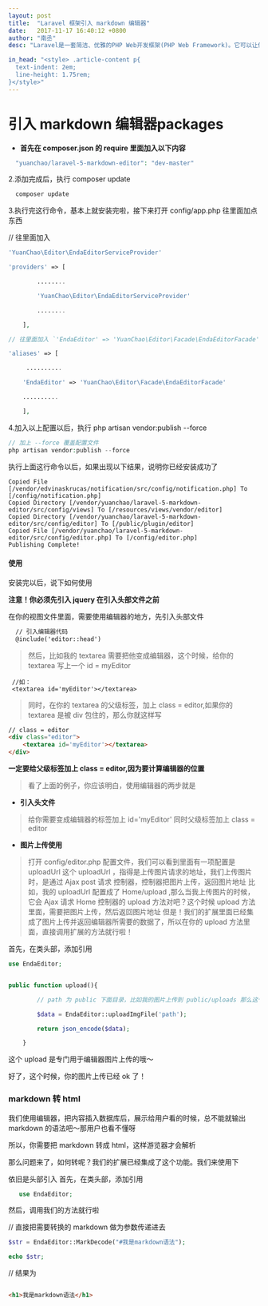 ```yaml
---
layout: post
title:  "Laravel 框架引入 markdown 编辑器"
date:   2017-11-17 16:40:12 +0800
author: "南丞"
desc: "Laravel是一套简洁、优雅的PHP Web开发框架(PHP Web Framework)。它可以让你从面条一样杂乱的代码中解脱出来；它可以帮你构建一个完美的网络APP，而且每行代码都可以简洁、富于表达力。"

in_head: "<style> .article-content p{
  text-indent: 2em;
  line-height: 1.75rem;
}</style>"
---
```

# 引入 markdown 编辑器packages

- **首先在 composer.json 的 require 里面加入以下内容**

```php
  "yuanchao/laravel-5-markdown-editor": "dev-master"
```

2.添加完成后，执行 composer update

```php
  composer update
```
3.执行完这行命令，基本上就安装完啦，接下来打开 config/app.php 往里面加点东西

// 往里面加入
```php
'YuanChao\Editor\EndaEditorServiceProvider'

'providers' => [

        ........

        'YuanChao\Editor\EndaEditorServiceProvider'

        ........

    ],

// 往里面加入 `'EndaEditor' => 'YuanChao\Editor\Facade\EndaEditorFacade'`

'aliases' => [

     ..........

    'EndaEditor' => 'YuanChao\Editor\Facade\EndaEditorFacade'

    ..........

    ],
```

4.加入以上配置以后，执行 php artisan vendor:publish --force
```php
// 加上 --force 覆盖配置文件
php artisan vendor:publish --force
```

执行上面这行命令以后，如果出现以下结果，说明你已经安装成功了

```
Copied File [/vendor/edvinaskrucas/notification/src/config/notification.php] To [/config/notification.php]
Copied Directory [/vendor/yuanchao/laravel-5-markdown-editor/src/config/views] To [/resources/views/vendor/editor]
Copied Directory [/vendor/yuanchao/laravel-5-markdown-editor/src/config/editor] To [/public/plugin/editor]
Copied File [/vendor/yuanchao/laravel-5-markdown-editor/src/config/editor.php] To [/config/editor.php]
Publishing Complete!
```

#### 使用
安装完以后，说下如何使用

**注意！你必须先引入 jquery 在引入头部文件之前**

在你的视图文件里面，需要使用编辑器的地方，先引入头部文件

```html
  // 引入编辑器代码
  @include('editor::head')

```
> 然后，比如我的 textarea 需要把他变成编辑器，这个时候，给你的 textarea 写上一个 id = myEditor
```
 //如：
 <textarea id='myEditor'></textarea>
```

> 同时，在你的 textarea 的父级标签，加上 class = editor,如果你的 textarea 是被 div 包住的，那么你就这样写

```html
// class = editor
<div class="editor">
    <textarea id='myEditor'></textarea>
</div>
```

**一定要给父级标签加上 class = editor,因为要计算编辑器的位置**

> 看了上面的例子，你应该明白，使用编辑器的两步就是

- **引入头文件**
> 给你需要变成编辑器的标签加上 id='myEditor' 同时父级标签加上 class = editor

- **图片上传使用**

> 打开 config/editor.php 配置文件，我们可以看到里面有一项配置是 uploadUrl
这个 uploadUrl ，指得是上传图片请求的地址，我们上传图片时，是通过 Ajax post 请求 控制器，控制器把图片上传，返回图片地址
比如，我的 uploadUrl 配置成了 Home/upload ,那么当我上传图片的时候，它会 Ajax 请求 Home 控制器的 upload 方法对吧？这个时候 upload 方法里面，需要把图片上传，然后返回图片地址
但是！我们的扩展里面已经集成了图片上传并返回编辑器所需要的数据了，所以在你的 upload 方法里面，直接调用扩展的方法就行啦！

首先，在类头部，添加引用

```php
use EndaEditor;


public function upload(){

        // path 为 public 下面目录，比如我的图片上传到 public/uploads 那么这个参数你传uploads 就行了

        $data = EndaEditor::uploadImgFile('path');

        return json_encode($data);

    }

```
这个 upload 是专门用于编辑器图片上传的哦～

好了，这个时候，你的图片上传已经 ok 了！

### markdown 转 html

我们使用编辑器，把内容插入数据库后，展示给用户看的时候，总不能就输出 markdown 的语法吧～那用户也看不懂呀

所以，你需要把 markdown 转成 html，这样游览器才会解析

那么问题来了，如何转呢？我们的扩展已经集成了这个功能。我们来使用下

依旧是头部引入
首先，在类头部，添加引用

```php
   use EndaEditor;
```
然后，调用我们的方法就行啦


// 直接把需要转换的 markdown 做为参数传递进去
```php
$str = EndaEditor::MarkDecode("#我是markdown语法");

echo $str;
```
// 结果为

```html

<h1>我是markdown语法</h1>

```
